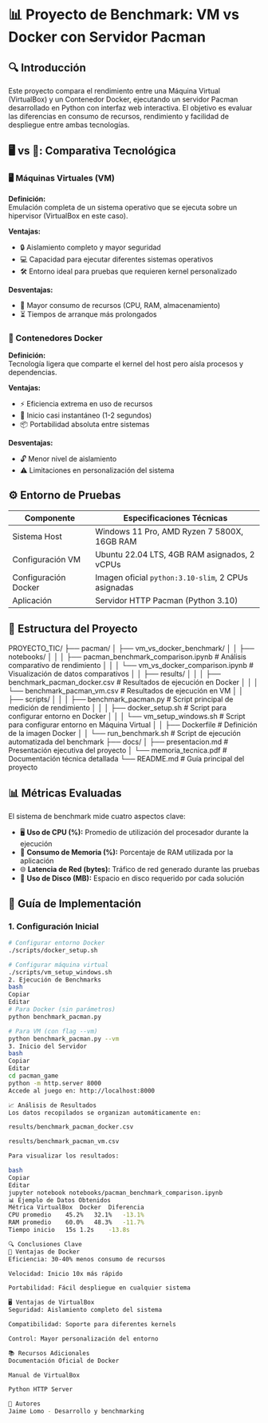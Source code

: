 # 📊 Proyecto de Benchmark: VM vs Docker con Servidor Pacman

## 🔍 Introducción
Este proyecto compara el rendimiento entre una Máquina Virtual (VirtualBox) y un Contenedor Docker, ejecutando un servidor Pacman desarrollado en Python con interfaz web interactiva. El objetivo es evaluar las diferencias en consumo de recursos, rendimiento y facilidad de despliegue entre ambas tecnologías.

## 🖥️ vs 🐋: Comparativa Tecnológica

### 🖥️ Máquinas Virtuales (VM)

**Definición:**  
Emulación completa de un sistema operativo que se ejecuta sobre un hipervisor (VirtualBox en este caso).

**Ventajas:**
- 🔒 Aislamiento completo y mayor seguridad
- 💻 Capacidad para ejecutar diferentes sistemas operativos
- 🛠️ Entorno ideal para pruebas que requieren kernel personalizado

**Desventajas:**
- 🐢 Mayor consumo de recursos (CPU, RAM, almacenamiento)
- ⏳ Tiempos de arranque más prolongados

### 🐋 Contenedores Docker

**Definición:**  
Tecnología ligera que comparte el kernel del host pero aísla procesos y dependencias.

**Ventajas:**
- ⚡ Eficiencia extrema en uso de recursos
- 🚀 Inicio casi instantáneo (1-2 segundos)
- 📦 Portabilidad absoluta entre sistemas

**Desventajas:**
- 🔓 Menor nivel de aislamiento
- ⚠️ Limitaciones en personalización del sistema

## ⚙️ Entorno de Pruebas

| Componente         | Especificaciones Técnicas                            |
|--------------------|------------------------------------------------------|
| Sistema Host       | Windows 11 Pro, AMD Ryzen 7 5800X, 16GB RAM          |
| Configuración VM   | Ubuntu 22.04 LTS, 4GB RAM asignados, 2 vCPUs         |
| Configuración Docker | Imagen oficial `python:3.10-slim`, 2 CPUs asignadas |
| Aplicación         | Servidor HTTP Pacman (Python 3.10)                   |

## 📂 Estructura del Proyecto

PROYECTO_TIC/
├── pacman/
│   ├── vm_vs_docker_benchmark/
│   │   ├── notebooks/
│   │   │   ├── pacman_benchmark_comparison.ipynb     # Análisis comparativo de rendimiento
│   │   │   └── vm_vs_docker_comparison.ipynb         # Visualización de datos comparativos
│   │   ├── results/
│   │   │   ├── benchmark_pacman_docker.csv           # Resultados de ejecución en Docker
│   │   │   └── benchmark_pacman_vm.csv               # Resultados de ejecución en VM
│   │   ├── scripts/
│   │   │   ├── benchmark_pacman.py                   # Script principal de medición de rendimiento
│   │   │   ├── docker_setup.sh                       # Script para configurar entorno en Docker
│   │   │   └── vm_setup_windows.sh                   # Script para configurar entorno en Máquina Virtual
│   │   ├── Dockerfile                                # Definición de la imagen Docker
│   │   └── run_benchmark.sh                          # Script de ejecución automatizada del benchmark
├── docs/
│   ├── presentacion.md                               # Presentación ejecutiva del proyecto
│   └── memoria_tecnica.pdf                           # Documentación técnica detallada
└── README.md                                         # Guía principal del proyecto


## 📊 Métricas Evaluadas

El sistema de benchmark mide cuatro aspectos clave:

- 🖥️ **Uso de CPU (%):** Promedio de utilización del procesador durante la ejecución
- 🧠 **Consumo de Memoria (%):** Porcentaje de RAM utilizada por la aplicación
- 🌐 **Latencia de Red (bytes):** Tráfico de red generado durante las pruebas
- 💾 **Uso de Disco (MB):** Espacio en disco requerido por cada solución

## 🚀 Guía de Implementación

### 1. Configuración Inicial

```bash
# Configurar entorno Docker
./scripts/docker_setup.sh

# Configurar máquina virtual
./scripts/vm_setup_windows.sh
2. Ejecución de Benchmarks
bash
Copiar
Editar
# Para Docker (sin parámetros)
python benchmark_pacman.py

# Para VM (con flag --vm)
python benchmark_pacman.py --vm
3. Inicio del Servidor
bash
Copiar
Editar
cd pacman_game
python -m http.server 8000
Accede al juego en: http://localhost:8000

📈 Análisis de Resultados
Los datos recopilados se organizan automáticamente en:

results/benchmark_pacman_docker.csv

results/benchmark_pacman_vm.csv

Para visualizar los resultados:

bash
Copiar
Editar
jupyter notebook notebooks/pacman_benchmark_comparison.ipynb
📊 Ejemplo de Datos Obtenidos
Métrica	VirtualBox	Docker	Diferencia
CPU promedio	45.2%	32.1%	-13.1%
RAM promedio	60.0%	48.3%	-11.7%
Tiempo inicio	15s	1.2s	-13.8s

🔍 Conclusiones Clave
🐋 Ventajas de Docker
Eficiencia: 30-40% menos consumo de recursos

Velocidad: Inicio 10x más rápido

Portabilidad: Fácil despliegue en cualquier sistema

🖥️ Ventajas de VirtualBox
Seguridad: Aislamiento completo del sistema

Compatibilidad: Soporte para diferentes kernels

Control: Mayor personalización del entorno

📚 Recursos Adicionales
Documentación Oficial de Docker

Manual de VirtualBox

Python HTTP Server

👥 Autores
Jaime Lomo - Desarrollo y benchmarking
